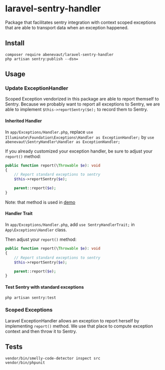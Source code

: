 # laravel-sentry-handler

Package that facilitates sentry integration with context scoped exceptions that are able to transport data when an exception happened.

## Install
```shell
composer require abenevaut/laravel-sentry-handler
php artisan sentry:publish --dsn=
```

## Usage

### Update ExceptionHandler

Scoped Exception vendorized in this package are able to report themself to Sentry.
Because we probably want to report all exceptions to Sentry, we are able to implement `$this->reportSentry($e);` to record them to Sentry.

#### Inherited Handler

In `app/Exceptions/Handler.php`, replace `use Illuminate\Foundation\Exceptions\Handler as ExceptionHandler;` by `use abenevaut\SentryHandler\Handler as ExceptionHandler;`

If you already customized your exception handler, be sure to adjust your `report()` method:
```php
public function report(\Throwable $e): void
{
    // Report standard exceptions to sentry
    $this->reportSentry($e);

    parent::report($e);
}
```

Note: that method is used in [demo](https://github.com/abenevaut/demo-laravel-sentry-handler)

#### Handler Trait

In `app/Exceptions/Handler.php`, add `use SentryHandlerTrait;` in `App\Exceptions\Handler` class.

Then adjust your `report()` method:
```php
public function report(\Throwable $e): void
{
    // Report standard exceptions to sentry
    $this->reportSentry($e);

    parent::report($e);
}
```

#### Test Sentry with standard exceptions

```
php artisan sentry:test
```

### Scoped Exceptions

Laravel ExceptionHandler allows an exception to report herself by implementing `report()` method.
We use that place to compute exception context and then throw it to Sentry.




## Tests
```shell
vendor/bin/smelly-code-detector inspect src
vendor/bin/phpunit
```
